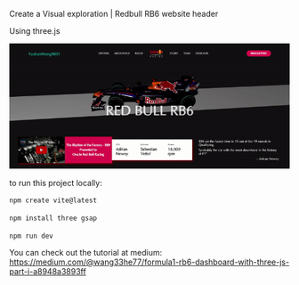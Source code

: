 Create a Visual exploration | Redbull RB6 website header

Using three.js

![alt text](public/demo.gif)

to run this project locally:

```
npm create vite@latest

npm install three gsap

npm run dev
```

You can check out the tutorial at medium:
https://medium.com/@wang33he77/formula1-rb6-dashboard-with-three-js-part-i-a8948a3893ff

